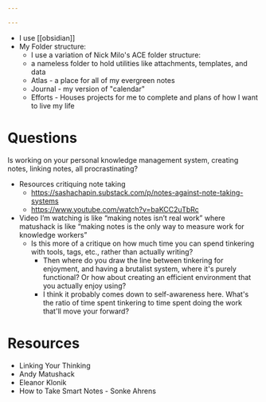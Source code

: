 ```yaml
---

---
```

- I use [[obsidian]]
- My Folder structure:
	- I use a variation of Nick Milo's ACE folder structure:
	- a nameless folder to hold utilities like attachments, templates, and data
	- Atlas - a place for all of my evergreen notes
	 - Journal - my version of "calendar"
	- Efforts - Houses projects for me to complete and plans of how I want to live my life


# Questions

Is working on your personal knowledge management system, creating notes, linking notes, all procrastinating?
- Resources critiquing note taking
	- https://sashachapin.substack.com/p/notes-against-note-taking-systems
	- https://www.youtube.com/watch?v=baKCC2uTbRc
- Video I’m watching is like “making notes isn’t real work” where matushack is like “making notes is the only way to measure work for knowledge workers”
	- Is this more of a critique on how much time you can spend tinkering with tools, tags, etc., rather than actually writing?
		- Then where do you draw the line between tinkering for enjoyment, and having a brutalist system, where it's purely functional? Or how about creating an efficient environment that you actually enjoy using?
		- I think it probably comes down to self-awareness here. What's the ratio of time spent tinkering to time spent doing the work that'll move your forward?

# Resources
- Linking Your Thinking
- Andy Matushack
- Eleanor Klonik
- How to Take Smart Notes - Sonke Ahrens